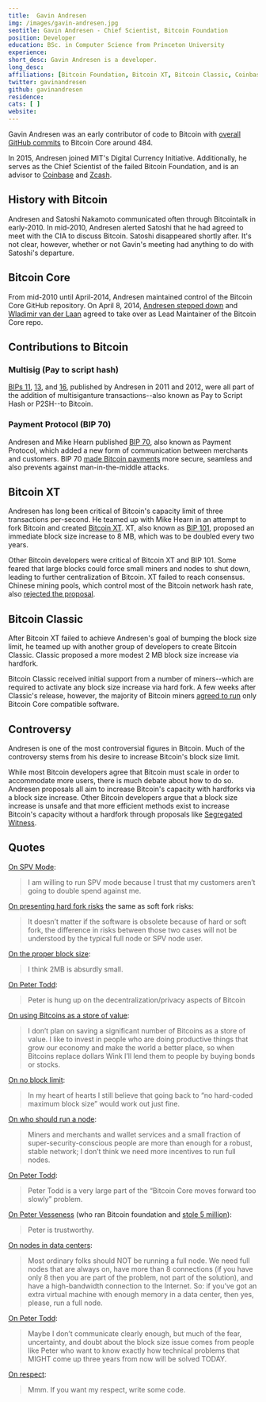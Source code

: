 ```yaml
---
title:  Gavin Andresen
img: /images/gavin-andresen.jpg
seotitle: Gavin Andresen - Chief Scientist, Bitcoin Foundation
position: Developer
education: BSc. in Computer Science from Princeton University
experience:
short_desc: Gavin Andresen is a developer.
long_desc:
affiliations: [Bitcoin Foundation, Bitcoin XT, Bitcoin Classic, Coinbase]
twitter: gavinandresen
github: gavinandresen
residence:
cats: [ ]
website:
---
```

Gavin Andresen was an early contributor of code to Bitcoin with [overall GitHub commits](https://github.com/bitcoin/bitcoin/graphs/contributors) to Bitcoin Core around 484.

In 2015, Andresen joined MIT's Digital Currency Initiative. Additionally, he serves as the Chief Scientist of the failed Bitcoin Foundation, and is an advisor to [Coinbase](/coinbase/) and [Zcash](https://z.cash/team.html).

## History with Bitcoin

Andresen and Satoshi Nakamoto communicated often through Bitcointalk in early-2010. In mid-2010, Andresen alerted Satoshi that he had agreed to meet with the CIA to discuss Bitcoin. Satoshi disappeared shortly after. It's not clear, however, whether or not Gavin's meeting had anything to do with Satoshi's departure.

## Bitcoin Core

From mid-2010 until April-2014, Andresen maintained control of the Bitcoin Core GitHub repository. On April 8, 2014, [Andresen stepped down](http://www.coindesk.com/gavin-andresen-steps-bitcoins-lead-developer/) and [Wladimir van der Laan](/wladimir-van-der-laan/) agreed to take over as Lead Maintainer of the Bitcoin Core repo.

## Contributions to Bitcoin

### Multisig (Pay to script hash)

[BIPs 11](https://github.com/bitcoin/bips/blob/master/bip-0011.mediawiki), [13](https://github.com/bitcoin/bips/blob/master/bip-0013.mediawiki), and [16](https://github.com/bitcoin/bips/blob/master/bip-0016.mediawiki), published by Andresen in 2011 and 2012, were all part of the addition of multisiganture transactions--also known as Pay to Script Hash or P2SH--to Bitcoin.

### Payment Protocol (BIP 70)

Andresen and Mike Hearn published [BIP 70](https://github.com/bitcoin/bips/blob/master/bip-0070.mediawiki), also known as Payment Protocol, which added a new form of communication between merchants and customers. BIP 70 [made Bitcoin payments](https://bitcointalk.org/index.php?topic=300809.0) more secure, seamless and also prevents against man-in-the-middle attacks.

## Bitcoin XT

Andresen has long been critical of Bitcoin's capacity limit of three transactions per-second. He teamed up with Mike Hearn in an attempt to fork Bitcoin and created [Bitcoin XT](https://github.com/bitcoinxt/bitcoinxt). XT, also known as [BIP 101](https://github.com/bitcoin/bips/blob/master/bip-0101.mediawiki), proposed an immediate block size increase to 8 MB, which was to be doubled every two years.

Other Bitcoin developers were critical of Bitcoin XT and BIP 101. Some feared that large blocks could force small miners and nodes to shut down, leading to further centralization of Bitcoin. XT failed to reach consensus. Chinese mining pools, which control most of the Bitcoin network hash rate, also [rejected the proposal](http://cointelegraph.com/news/chinese-mining-pools-call-for-consensus-refuse-switch-to-bitcoin-xt).

## Bitcoin Classic

After Bitcoin XT failed to achieve Andresen's goal of bumping the block size limit, he teamed up with another group of developers to create Bitcoin Classic. Classic proposed a more modest 2 MB block size increase via hardfork.

Bitcoin Classic received initial support from a number of miners--which are required to activate any block size increase via hard fork. A few weeks after Classic's release, however, the majority of Bitcoin miners [agreed to run](https://medium.com/@bitcoinroundtable/bitcoin-roundtable-consensus-266d475a61ff#.iz4wd5t59) only Bitcoin Core compatible software.

## Controversy

Andresen is one of the most controversial figures in Bitcoin. Much of the controversy stems from his desire to increase Bitcoin's block size limit.

While most Bitcoin developers agree that Bitcoin must scale in order to accommodate more users, there is much debate about how to do so. Andresen proposals all aim to increase Bitcoin's capacity with hardforks via a block size increase. Other Bitcoin developers argue that a block size increase is unsafe and that more efficient methods exist to increase Bitcoin's capacity without a hardfork through proposals like [Segregated Witness](/what-are-segwit-benefits/).

## Quotes

[On SPV Mode](http://0bin.net/paste/8YeL12K5CwP26YUP#kSSLpZ2+PC9RqgcbiP0-bYbDhIHAMRCB3t2CpHkxokQ):

> I am willing to run SPV mode because I trust that my customers aren’t going to double spend against me.

[On presenting hard fork risks](http://0bin.net/paste/8YeL12K5CwP26YUP#kSSLpZ2+PC9RqgcbiP0-bYbDhIHAMRCB3t2CpHkxokQ) the same as soft fork risks:

> It doesn’t matter if the software is obsolete because of hard or soft fork, the difference in risks between those two cases will not be understood by the typical full node or SPV node user.

[On the proper block size](https://twitter.com/gavinandresen/status/636569665284775937):

> I think 2MB is absurdly small.

[On Peter Todd](https://www.reddit.com/r/Bitcoin/comments/2lypd1/peter_todd_on_changetip_not_a_real_bitcoin_app/clzd6yb):

> Peter is hung up on the decentralization/privacy aspects of Bitcoin

[On using Bitcoins as a store of value](https://bitcointalk.org/index.php?topic=204.msg1714#msg1714):

> I don’t plan on saving a significant number of Bitcoins as a store of value. I like to invest in people who are doing productive things that grow our economy and make the world a better place, so when Bitcoins replace dollars Wink I’ll lend them to people by buying bonds or stocks.

[On no block limit](https://www.reddit.com/r/Bitcoin/comments/2ighvq/a_scalability_roadmap_the_bitcoin_foundation/cl2b7sg):

> In my heart of hearts I still believe that going back to “no hard-coded maximum block size” would work out just fine.

[On who should run a node](https://www.reddit.com/r/Bitcoin/comments/2cc6ed/it_seems_like_theres_something_missing_in_the/cjegk8j):

> Miners and merchants and wallet services and a small fraction of super-security-conscious people are more than enough for a robust, stable network; I don’t think we need more incentives to run full nodes.

[On Peter Todd](https://www.reddit.com/r/Bitcoin/comments/28jp0y/why_is_peter_todd_wrecking_zeroconf_security/cibr8h2):

> Peter Todd is a very large part of the “Bitcoin Core moves forward too slowly” problem.

[On Peter Vesseness](https://www.reddit.com/r/Bitcoin/comments/1y9akl/mark_karpeles_petition_update/cfiwwyx) (who ran Bitcoin foundation and [stole 5 million](https://www.reddit.com/r/Bitcoin/comments/3y0ewr/forgotten_history_bitcoin_foundation_chairman/)):

> Peter is trustworthy.

[On nodes in data centers](https://www.reddit.com/r/Bitcoin/comments/1scd4z/im_running_a_full_node_and_so_should_you/cdw3lrh):

> Most ordinary folks should NOT be running a full node. We need full nodes that are always on, have more than 8 connections (if you have only 8 then you are part of the problem, not part of the solution), and have a high-bandwidth connection to the Internet. So: if you’ve got an extra virtual machine with enough memory in a data center, then yes, please, run a full node.

[On Peter Todd](https://www.reddit.com/r/Bitcoin/comments/1rqexb/87898_kb_block_just_now/cdpvh9x):

> Maybe I don’t communicate clearly enough, but much of the fear, uncertainty, and doubt about the block size issue comes from people like Peter who want to know exactly how technical problems that MIGHT come up three years from now will be solved TODAY.

[On respect](https://www.reddit.com/r/Bitcoin/comments/1oxn14/gavin_finally_lost_it/ccwqvwt):

> Mmm. If you want my respect, write some code.

